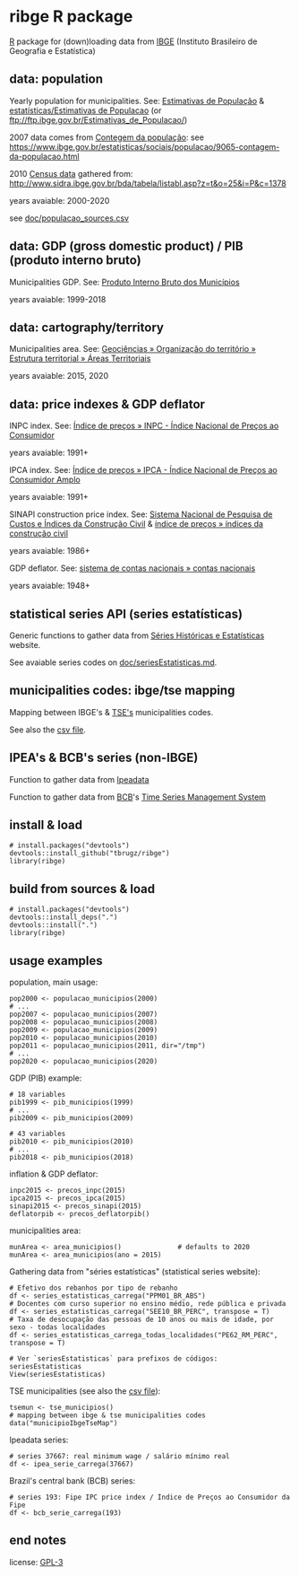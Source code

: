
ribge R package
======

[R](https://www.r-project.org/) package for (down)loading data from [IBGE](https://www.ibge.gov.br/) (Instituto Brasileiro de Geografia e Estatística)


data: population
----

Yearly population for municipalities. See:
[Estimativas de População](https://www.ibge.gov.br/estatisticas/sociais/populacao/9103-estimativas-de-populacao.html) &
[estatísticas/Estimativas de Populacao](https://downloads.ibge.gov.br/downloads_estatisticas.htm?caminho=/Estimativas_de_Populacao/) (or ftp://ftp.ibge.gov.br/Estimativas_de_Populacao/)

2007 data comes from [Contegem da população](https://pt.wikipedia.org/wiki/Contagem_de_popula%C3%A7%C3%A3o): see https://www.ibge.gov.br/estatisticas/sociais/populacao/9065-contagem-da-populacao.html

2010 [Census data](https://pt.wikipedia.org/wiki/Censo_demogr%C3%A1fico) gathered from: http://www.sidra.ibge.gov.br/bda/tabela/listabl.asp?z=t&o=25&i=P&c=1378

years avaiable: 2000-2020

see [doc/populacao_sources.csv](doc/populacao_sources.csv)


data: GDP (gross domestic product) / PIB (produto interno bruto)
----

Municipalities GDP. See: [Produto Interno Bruto dos Municípios](https://www.ibge.gov.br/estatisticas/economicas/contas-nacionais/9088-produto-interno-bruto-dos-municipios.html)

years avaiable: 1999-2018


data: cartography/territory
----

Municipalities area. See: [Geociências » Organização do território » Estrutura territorial » Áreas Territoriais](https://www.ibge.gov.br/geociencias/organizacao-do-territorio/estrutura-territorial/15761-areas-dos-municipios.html)

years avaiable: 2015, 2020


data: price indexes & GDP deflator
----

INPC index. See: [Índice de preços » INPC - Índice Nacional de Preços ao Consumidor](http://seriesestatisticas.ibge.gov.br/lista_tema.aspx?op=0&de=53&no=11)

years avaiable: 1991+

IPCA index. See: [Índice de preços » IPCA - Índice Nacional de Preços ao Consumidor Amplo](http://seriesestatisticas.ibge.gov.br/lista_tema.aspx?op=0&de=52&no=11)

years avaiable: 1991+

SINAPI construction price index. See: [Sistema Nacional de Pesquisa de Custos e Índices da Construção Civil](https://www.ibge.gov.br/estatisticas/economicas/precos-e-custos/9270-sistema-nacional-de-pesquisa-de-custos-e-indices-da-construcao-civil.html) & [índice de preços » índices da construção civil](http://seriesestatisticas.ibge.gov.br/lista_tema.aspx?op=0&de=39&no=11)

years avaiable: 1986+

GDP deflator. See: [sistema de contas nacionais » contas nacionais](http://seriesestatisticas.ibge.gov.br/lista_tema.aspx?op=0&de=41&no=12)

years avaiable: 1948+


statistical series API (series estatísticas)
-----

Generic functions to gather data from [Séries Históricas e Estatísticas](http://seriesestatisticas.ibge.gov.br/) website.

See avaiable series codes on [doc/seriesEstatisticas.md](doc/seriesEstatisticas.md).


municipalities codes: ibge/tse mapping
-----

Mapping between IBGE's & [TSE's](http://www.tse.jus.br/arquivos/tse-lista-de-municipios-do-cadastro-da-justica-eleitoral/view) municipalities codes.

See also the [csv file](doc/ibge-tse-map.csv).


IPEA's & BCB's series (non-IBGE)
-----

Function to gather data from [Ipeadata](http://www.ipeadata.gov.br/)

Function to gather data from [BCB](http://www.bcb.gov.br/)'s [Time Series Management System](https://www.bcb.gov.br/?SGS)


install & load
-----

```
# install.packages("devtools")
devtools::install_github("tbrugz/ribge")
library(ribge)
```

build from sources & load
-----

```
# install.packages("devtools")
devtools::install_deps(".")
devtools::install(".")
library(ribge)
```


usage examples
-----

population, main usage:

```
pop2000 <- populacao_municipios(2000)
# ...
pop2007 <- populacao_municipios(2007)
pop2008 <- populacao_municipios(2008)
pop2009 <- populacao_municipios(2009)
pop2010 <- populacao_municipios(2010)
pop2011 <- populacao_municipios(2011, dir="/tmp")
# ...
pop2020 <- populacao_municipios(2020)

```

GDP (PIB) example:

```
# 18 variables
pib1999 <- pib_municipios(1999)
# ...
pib2009 <- pib_municipios(2009)

# 43 variables
pib2010 <- pib_municipios(2010)
# ...
pib2018 <- pib_municipios(2018)
```

inflation & GDP deflator:

```
inpc2015 <- precos_inpc(2015)
ipca2015 <- precos_ipca(2015)
sinapi2015 <- precos_sinapi(2015)
deflatorpib <- precos_deflatorpib()
```

municipalities area:

```
munArea <- area_municipios()              # defaults to 2020
munArea <- area_municipios(ano = 2015)
```

Gathering data from "séries estatísticas" (statistical series website):

```
# Efetivo dos rebanhos por tipo de rebanho
df <- series_estatisticas_carrega("PPM01_BR_ABS")
# Docentes com curso superior no ensino médio, rede pública e privada
df <- series_estatisticas_carrega("SEE10_BR_PERC", transpose = T)
# Taxa de desocupação das pessoas de 10 anos ou mais de idade, por sexo - todas localidades
df <- series_estatisticas_carrega_todas_localidades("PE62_RM_PERC", transpose = T)

# Ver `seriesEstatisticas` para prefixos de códigos:
seriesEstatisticas
View(seriesEstatisticas)
```

TSE municipalities (see also the [csv file](doc/ibge-tse-map.csv)):

```
tsemun <- tse_municipios()
# mapping between ibge & tse municipalities codes
data("municipioIbgeTseMap")
```

Ipeadata series:

```
# series 37667: real minimum wage / salário mínimo real
df <- ipea_serie_carrega(37667)
```

Brazil's central bank (BCB) series:

```
# series 193: Fipe IPC price index / Índice de Preços ao Consumidor da Fipe
df <- bcb_serie_carrega(193)
```


end notes
-------

license: [GPL-3](http://www.gnu.org/licenses/gpl-3.0.en.html)

